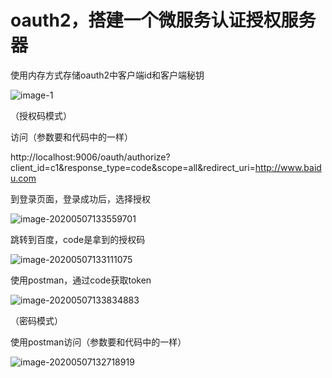 # oauth2，搭建一个微服务认证授权服务器



使用内存方式存储oauth2中客户端id和客户端秘钥

![image-1](https://raw.githubusercontent.com/okhurley/oauth2/master/img/1.png)



（授权码模式）

访问（参数要和代码中的一样）

http://localhost:9006/oauth/authorize?client_id=c1&response_type=code&scope=all&redirect_uri=http://www.baidu.com

到登录页面，登录成功后，选择授权

![image-20200507133559701](https://raw.githubusercontent.com/okhurley/oauth2/master/img/2.png)

跳转到百度，code是拿到的授权码

![image-20200507133111075](https://raw.githubusercontent.com/okhurley/oauth2/master/img/3.png)

使用postman，通过code获取token

![image-20200507133834883](https://raw.githubusercontent.com/okhurley/oauth2/master/img/4.png)



（密码模式）

使用postman访问（参数要和代码中的一样）

![image-20200507132718919](https://raw.githubusercontent.com/okhurley/oauth2/master/img/5.png)



